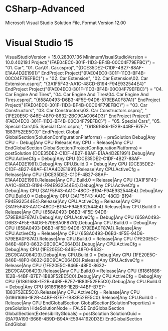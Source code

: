 # CSharp-Advanced
Microsoft Visual Studio Solution File, Format Version 12.00
# Visual Studio 15
VisualStudioVersion = 15.0.28307.136
MinimumVisualStudioVersion = 10.0.40219.1
Project("{FAE04EC0-301F-11D3-BF4B-00C04F79EFBC}") = "01. Car", "01. Car\01. Car.csproj", "{DCE35DE2-C1DF-4B27-88AF-E1AA4D2E1991}"
EndProject
Project("{FAE04EC0-301F-11D3-BF4B-00C04F79EFBC}") = "02. Car Extension", "02. Car Extension\02. Car Extension.csproj", "{3A1F5F43-AA1C-48CD-B194-F94E932544E4}"
EndProject
Project("{FAE04EC0-301F-11D3-BF4B-00C04F79EFBC}") = "04. Car Engine And Tires", "04. Car Engine And Tires\04. Car Engine And Tires.csproj", "{658A0493-D6B3-4F5E-94D6-579EBA0F87A1}"
EndProject
Project("{FAE04EC0-301F-11D3-BF4B-00C04F79EFBC}") = "03. Car Constructors", "03. Car Constructors\03. Car Constructors.csproj", "{1FE20E5C-846E-48F0-8632-2BC9CAC064D3}"
EndProject
Project("{FAE04EC0-301F-11D3-BF4B-00C04F79EFBC}") = "05. Special Cars", "05. Special Cars\05. Special Cars.csproj", "{61861686-1E2B-44BF-B7E7-1B83F52EE5C0}"
EndProject
Global
	GlobalSection(SolutionConfigurationPlatforms) = preSolution
		Debug|Any CPU = Debug|Any CPU
		Release|Any CPU = Release|Any CPU
	EndGlobalSection
	GlobalSection(ProjectConfigurationPlatforms) = postSolution
		{DCE35DE2-C1DF-4B27-88AF-E1AA4D2E1991}.Debug|Any CPU.ActiveCfg = Debug|Any CPU
		{DCE35DE2-C1DF-4B27-88AF-E1AA4D2E1991}.Debug|Any CPU.Build.0 = Debug|Any CPU
		{DCE35DE2-C1DF-4B27-88AF-E1AA4D2E1991}.Release|Any CPU.ActiveCfg = Release|Any CPU
		{DCE35DE2-C1DF-4B27-88AF-E1AA4D2E1991}.Release|Any CPU.Build.0 = Release|Any CPU
		{3A1F5F43-AA1C-48CD-B194-F94E932544E4}.Debug|Any CPU.ActiveCfg = Debug|Any CPU
		{3A1F5F43-AA1C-48CD-B194-F94E932544E4}.Debug|Any CPU.Build.0 = Debug|Any CPU
		{3A1F5F43-AA1C-48CD-B194-F94E932544E4}.Release|Any CPU.ActiveCfg = Release|Any CPU
		{3A1F5F43-AA1C-48CD-B194-F94E932544E4}.Release|Any CPU.Build.0 = Release|Any CPU
		{658A0493-D6B3-4F5E-94D6-579EBA0F87A1}.Debug|Any CPU.ActiveCfg = Debug|Any CPU
		{658A0493-D6B3-4F5E-94D6-579EBA0F87A1}.Debug|Any CPU.Build.0 = Debug|Any CPU
		{658A0493-D6B3-4F5E-94D6-579EBA0F87A1}.Release|Any CPU.ActiveCfg = Release|Any CPU
		{658A0493-D6B3-4F5E-94D6-579EBA0F87A1}.Release|Any CPU.Build.0 = Release|Any CPU
		{1FE20E5C-846E-48F0-8632-2BC9CAC064D3}.Debug|Any CPU.ActiveCfg = Debug|Any CPU
		{1FE20E5C-846E-48F0-8632-2BC9CAC064D3}.Debug|Any CPU.Build.0 = Debug|Any CPU
		{1FE20E5C-846E-48F0-8632-2BC9CAC064D3}.Release|Any CPU.ActiveCfg = Release|Any CPU
		{1FE20E5C-846E-48F0-8632-2BC9CAC064D3}.Release|Any CPU.Build.0 = Release|Any CPU
		{61861686-1E2B-44BF-B7E7-1B83F52EE5C0}.Debug|Any CPU.ActiveCfg = Debug|Any CPU
		{61861686-1E2B-44BF-B7E7-1B83F52EE5C0}.Debug|Any CPU.Build.0 = Debug|Any CPU
		{61861686-1E2B-44BF-B7E7-1B83F52EE5C0}.Release|Any CPU.ActiveCfg = Release|Any CPU
		{61861686-1E2B-44BF-B7E7-1B83F52EE5C0}.Release|Any CPU.Build.0 = Release|Any CPU
	EndGlobalSection
	GlobalSection(SolutionProperties) = preSolution
		HideSolutionNode = FALSE
	EndGlobalSection
	GlobalSection(ExtensibilityGlobals) = postSolution
		SolutionGuid = {BA79A193-B666-4B9D-B94A-E59441920D3E}
	EndGlobalSection
EndGlobal
